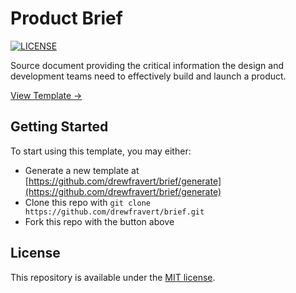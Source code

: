 # Product Brief

[![LICENSE](https://img.shields.io/badge/license-MIT-lightgrey.svg)](LICENSE.md)

Source document providing the critical information the design and development teams need to effectively build and launch a product.

[View Template →](dist/TEMPLATE.md)

## Getting Started

To start using this template, you may either:

  * Generate a new template at [https://github.com/drewfravert/brief/generate](https://github.com/drewfravert/brief/generate)
  * Clone this repo with `git clone https://github.com/drewfravert/brief.git`
  * Fork this repo with the button above

## License

This repository is available under the [MIT license](LICENSE.md).
